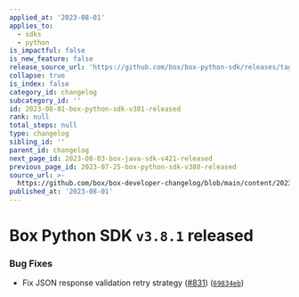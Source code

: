 ```yaml
---
applied_at: '2023-08-01'
applies_to:
  - sdks
  - python
is_impactful: false
is_new_feature: false
release_source_url: 'https://github.com/box/box-python-sdk/releases/tag/v3.8.1'
collapse: true
is_index: false
category_id: changelog
subcategory_id: ''
id: 2023-08-01-box-python-sdk-v381-released
rank: null
total_steps: null
type: changelog
sibling_id: ''
parent_id: changelog
next_page_id: 2023-08-03-box-java-sdk-v421-released
previous_page_id: 2023-07-25-box-python-sdk-v380-released
source_url: >-
  https://github.com/box/box-developer-changelog/blob/main/content/2023/08-01-box-python-sdk-v381-released.md
published_at: '2023-08-01'
---
```

# Box Python SDK `v3.8.1` released

### Bug Fixes

* Fix JSON response validation retry strategy ([#831][1]) ([`69834eb`][2])

[1]: https://github.com/box/box-python-sdk/issues/831

[2]: https://github.com/box/box-python-sdk/commit/69834eb4c91a5aa4bc294a9fa49ecf753979d029
